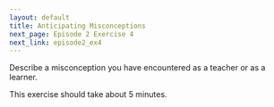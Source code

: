 ```yaml
---
layout: default
title: Anticipating Misconceptions
next_page: Episode 2 Exercise 4
next_link: episode2_ex4
---
```


Describe a misconception you have encountered as a teacher or as a learner.

This exercise should take about 5 minutes.

